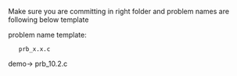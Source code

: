 Make sure you are committing in right folder and problem names are following below template

problem name template:

       prb_x.x.c
demo-> prb_10.2.c
